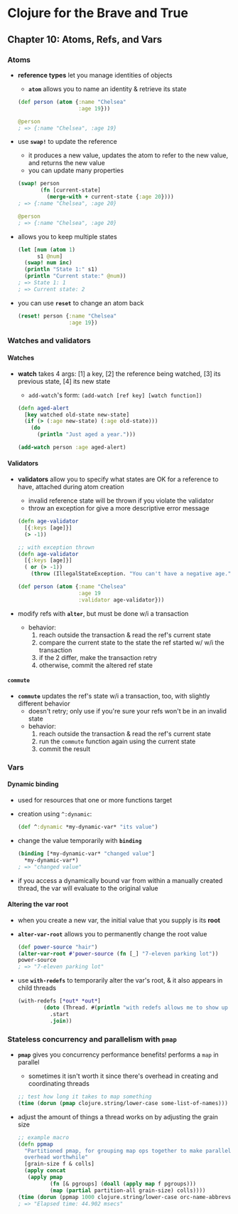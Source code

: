 # Clojure for the Brave and True

## Chapter 10: Atoms, Refs, and Vars

### Atoms

* __reference types__ let you manage identities of objects
  - __`atom`__ allows you to name an identity & retrieve its state
  ```clojure
  (def person (atom {:name "Chelsea"
                     :age 19}))

  @person
  ; => {:name "Chelsea", :age 19}
  ```

* use __`swap!`__ to update the reference
  - it produces a new value, updates the atom to refer to the new value, and returns the new value
  - you can update many properties
  ```clojure
  (swap! person
         (fn [current-state]
           (merge-with + current-state {:age 20})))
  ; => {:name "Chelsea", :age 20}

  @person
  ; => {:name "Chelsea", :age 20}
  ```

* allows you to keep multiple states
  ```clojure
  (let [num (atom 1)
        s1 @num]
    (swap! num inc)
    (println "State 1:" s1)
    (println "Current state:" @num))
  ; => State 1: 1
  ; => Current state: 2
  ```

* you can use __`reset`__ to change an atom back
  ```clojure
  (reset! person {:name "Chelsea"
                  :age 19})
  ```

### Watches and validators

#### Watches

* __watch__ takes 4 args: [1] a key, [2] the reference being watched, [3] its previous state, [4] its new state
  - `add-watch`'s form: `(add-watch [ref key] [watch function])`

  ```clojure
  (defn aged-alert
    [key watched old-state new-state]
    (if (> (:age new-state) (:age old-state)))
      (do
        (println "Just aged a year.")))

  (add-watch person :age aged-alert)
  ```

#### Validators

* __validators__ allow you to specify what states are OK for a reference to have, attached during atom creation
  - invalid reference state will be thrown if you violate the validator
  - throw an exception for give a more descriptive error message
  ```clojure
  (defn age-validator
    [{:keys [age]}]
    (> -1))

  ;; with exception thrown
  (defn age-validator
    [{:keys [age]}]
    ( or (> -1))
      (throw (IllegalStateException. "You can't have a negative age."))

  (def person (atom {:name "Chelsea"
                     :age 19
                     :validator age-validator}))
  ```

* modify refs with __`alter`__, but must be done w/i a transaction
  - behavior:
    1. reach outside the transaction & read the ref's current state
    2. compare the  current state to the state the ref started w/ w/i the transaction
    3. if the 2 differ, make the transaction retry
    4. otherwise, commit the altered ref state


#### `commute`

* __`commute`__ updates the ref's state w/i a transaction, too, with slightly different behavior
  - doesn't retry; only use if you're sure your refs won't be in an invalid state
  - behavior:
    1. reach outside the transaction & read the ref's current state
    2. run the `commute` function again using the current state
    3. commit the result

### Vars

#### Dynamic binding

* used for resources that one or more functions target
* creation using `^:dynamic`:
  ```clojure
  (def ^:dynamic *my-dynamic-var* "its value")
  ```

* change the value temporarily with __`binding`__
  ```clojure
  (binding [*my-dynamic-var* "changed value"]
    *my-dynamic-var*)
  ; => "changed value"
  ```

* if you access a dynamically bound var from within a manually created thread, the var will evaluate to the original value

#### Altering the var root

* when you create a new var, the initial value that you supply is its __root__

* __`alter-var-root`__ allows you to permanently change the root value
  ```clojure
  (def power-source "hair")
  (alter-var-root #'power-source (fn [_] "7-eleven parking lot"))
  power-source
  ; => "7-eleven parking lot"
  ```

* use __`with-redefs`__  to temporarily alter the var's root, & it also appears in child threads
  ```clojure
  (with-redefs [*out* *out*]
          (doto (Thread. #(println "with redefs allows me to show up in the REPL"))
            .start
            .join))
  ```

### Stateless concurrency and parallelism with `pmap`

* __`pmap`__ gives you concurrency performance benefits! performs a `map` in parallel
  - sometimes it isn't worth it since there's overhead in creating and coordinating threads
  ```clojure
  ;; test how long it takes to map something
  (time (dorun (pmap clojure.string/lower-case some-list-of-names)))
  ```

* adjust the amount of things a thread works on by adjusting the grain size
  ```clojure
  ;; example macro
  (defn ppmap
    "Partitioned pmap, for grouping map ops together to make parallel
    overhead worthwhile"
    [grain-size f & colls]
    (apply concat
     (apply pmap
            (fn [& pgroups] (doall (apply map f pgroups)))
            (map (partial partition-all grain-size) colls))))
  (time (dorun (ppmap 1000 clojure.string/lower-case orc-name-abbrevs)))
  ; => "Elapsed time: 44.902 msecs"
  ```
